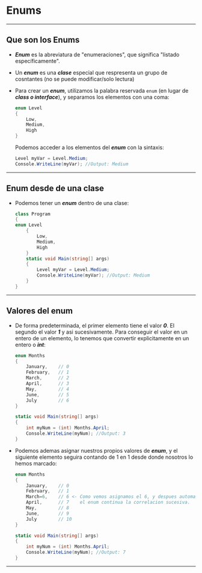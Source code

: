 # Enums
---

## Que son los Enums 

- ***Enum*** es la abreviatura de "enumeraciones", que significa "listado específicamente".

- Un ***enum*** es una ***clase*** especial que respresenta un grupo de cosntantes (no se puede modificar/solo lectura)

- Para crear un ***enum***, utilizamos la palabra reservada ```enum``` (en lugar de ***class o interface***), y separamos los elementos con una coma:

    ```c#
   enum Level 
    {
        Low,
        Medium,
        High
    }
    ```

    Podemos acceder a los elementos del ***enum*** con la sintaxis:
    ```c#
    Level myVar = Level.Medium;
    Console.WriteLine(myVar); //Output: Medium
    ```

---

## Enum desde de una clase

- Podemos tener un ***enum*** dentro de una clase:
    ```c#
    class Program
    {
    enum Level
        {
            Low,
            Medium,
            High
        }
        static void Main(string[] args)
        {
            Level myVar = Level.Medium;
            Console.WriteLine(myVar); //Output: Medium
        }
    }
    ```
---

## Valores del enum

- De forma predeterminada, el primer elemento tiene el valor ***0***. El segundo el valor ***1*** y asi sucesivamente. Para conseguir el valor en un entero de un elemento, lo tenemos que convertir explicitamente en un entero o ***int***:

    ```c#
    enum Months
    {
        January,    // 0
        February,   // 1
        March,      // 2
        April,      // 3
        May,        // 4
        June,       // 5
        July        // 6
    }

    static void Main(string[] args)
    {
        int myNum = (int) Months.April;
        Console.WriteLine(myNum); //Output: 3
    }
    ```

- Podemos ademas asignar nuestros propios valores de ***enum***, y el siguiente elemento seguira contando de 1 en 1 desde donde nosotros lo hemos marcado: 
  
    ```c#
    enum Months
    {
        January,    // 0
        February,   // 1
        March=6,    // 6 <- Como vemos asignamos el 6, y despues automaticamente
        April,      // 7    el enum continua la correlacion sucesiva. 
        May,        // 8
        June,       // 9
        July        // 10
    }

    static void Main(string[] args)
    {
        int myNum = (int) Months.April;
        Console.WriteLine(myNum); //Output: 7
    }
    ```
---